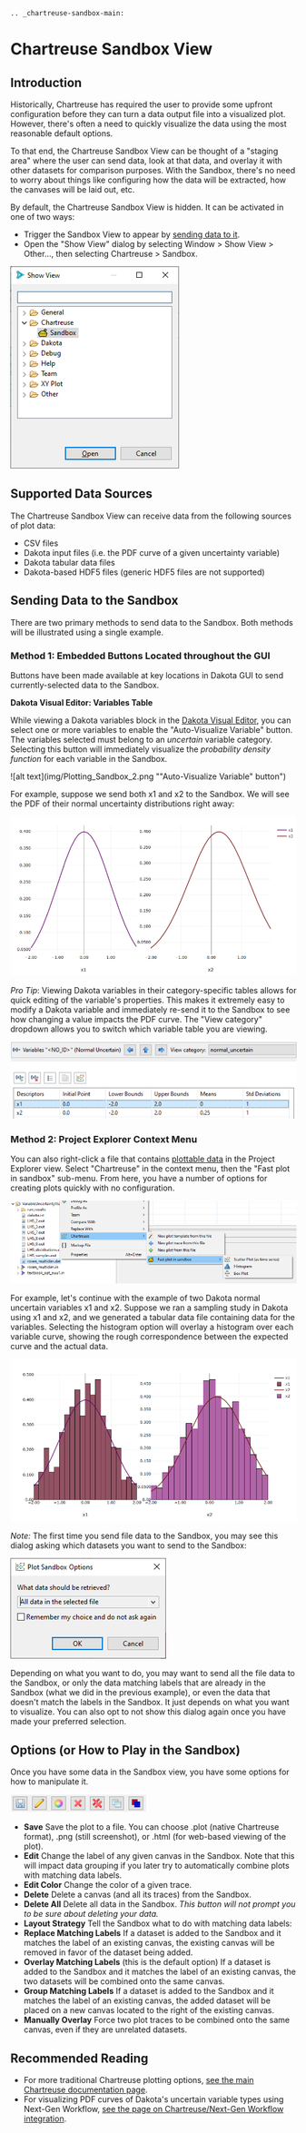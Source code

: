 ```{eval-rst}
.. _chartreuse-sandbox-main:
```

Chartreuse Sandbox View
=======================

## Introduction

Historically, Chartreuse has required the user to provide some upfront configuration before they can turn a data output file into a visualized plot.  However, there's often a need to quickly visualize the data using the most reasonable default options.

To that end, the Chartreuse Sandbox View can be thought of a "staging area" where the user can send data, look at that data, and overlay it with other datasets for comparison purposes.  With the Sandbox, there's no need to worry about things like configuring how the data will be extracted, how the canvases will be laid out, etc.

By default, the Chartreuse Sandbox View is hidden.  It can be activated in one of two ways:

* Trigger the Sandbox View to appear by [sending data to it](#sending-data).
* Open the "Show View" dialog by selecting Window > Show View > Other..., then selecting Chartreuse > Sandbox.

![alt text](img/Plotting_Sandbox_1.png "Manually activate the Sandbox View")

## Supported Data Sources

The Chartreuse Sandbox View can receive data from the following sources of plot data:

* CSV files
* Dakota input files (i.e. the PDF curve of a given uncertainty variable)
* Dakota tabular data files
* Dakota-based HDF5 files (generic HDF5 files are not supported)

## Sending Data to the Sandbox

There are two primary methods to send data to the Sandbox.  Both methods will be illustrated using a single example.

### Method 1:  Embedded Buttons Located throughout the GUI

Buttons have been made available at key locations in Dakota GUI to send currently-selected data to the Sandbox.

**Dakota Visual Editor:  Variables Table**

While viewing a Dakota variables block in the [Dakota Visual Editor](DakotaInputFiles.html#dakota-visual-editor), you can select one or more variables to enable the "Auto-Visualize Variable" button.  The variables selected must belong to an *uncertain* variable category.  Selecting this button will immediately visualize the *probability density function* for each variable in the Sandbox.

![alt text](img/Plotting_Sandbox_2.png ""Auto-Visualize Variable" button")

For example, suppose we send both x1 and x2 to the Sandbox.  We will see the PDF of their normal uncertainty distributions right away:

![alt text](img/Plotting_Sandbox_4.png "PDF curves for x1 and x2")

*Pro Tip*:  Viewing Dakota variables in their category-specific tables allows for quick editing of the variable's properties.  This makes it extremely easy to modify a Dakota variable and immediately re-send it to the Sandbox to see how changing a value impacts the PDF curve.  The "View category" dropdown allows you to switch which variable table you are viewing.

![alt text](img/Plotting_Sandbox_3.png "The table for normal variables")

### Method 2:  Project Explorer Context Menu

You can also right-click a file that contains [plottable data](#supported-data-sources) in the Project Explorer view.  Select "Chartreuse" in the context menu, then the "Fast plot in sandbox" sub-menu.  From here, you have a number of options for creating plots quickly with no configuration.

![alt text](img/Plotting_Sandbox_5.png "Fast plot context menu")

For example, let's continue with the example of two Dakota normal uncertain variables x1 and x2.  Suppose we ran a sampling study in Dakota using x1 and x2, and we generated a tabular data file containing data for the variables.  Selecting the histogram option will overlay a histogram over each variable curve, showing the rough correspondence between the expected curve and the actual data.

![alt text](img/Plotting_Sandbox_6.png "Histograms of actual data for x1 and x2")

*Note:* The first time you send file data to the Sandbox, you may see this dialog asking which datasets you want to send to the Sandbox:

![alt text](img/Plotting_Sandbox_7.png "What data should be sent?")

Depending on what you want to do, you may want to send all the file data to the Sandbox, or only the data matching labels that are already in the Sandbox (what we did in the previous example), or even the data that doesn't match the labels in the Sandbox.  It just depends on what you want to visualize.  You can also opt to not show this dialog again once you have made your preferred selection.

## Options (or How to Play in the Sandbox)

Once you have some data in the Sandbox view, you have some options for how to manipulate it.

![alt text](img/Plotting_Sandbox_8.png "Sandbox options")

* **Save** Save the plot to a file.  You can choose .plot (native Chartreuse format), .png (still screenshot), or .html (for web-based viewing of the plot).
* **Edit** Change the label of any given canvas in the Sandbox.  Note that this will impact data grouping if you later try to automatically combine plots with matching data labels.
* **Edit Color** Change the color of a given trace.
* **Delete** Delete a canvas (and all its traces) from the Sandbox.
* **Delete All** Delete all data in the Sandbox.  *This button will not prompt you to be sure about deleting your data.*
* **Layout Strategy** Tell the Sandbox what to do with matching data labels:
 * **Replace Matching Labels** If a dataset is added to the Sandbox and it matches the label of an existing canvas, the existing canvas will be removed in favor of the dataset being added.
 * **Overlay Matching Labels** (this is the default option) If a dataset is added to the Sandbox and it matches the label of an existing canvas, the two datasets will be combined onto the same canvas.
 * **Group Matching Labels** If a dataset is added to the Sandbox and it matches the label of an existing canvas, the added dataset will be placed on a new canvas located to the right of the existing canvas.
* **Manually Overlay** Force two plot traces to be combined onto the same canvas, even if they are unrelated datasets.

## Recommended Reading

* For more traditional Chartreuse plotting options, [see the main Chartreuse documentation page](Chartreuse.html).
* For visualizing PDF curves of Dakota's uncertain variable types using Next-Gen Workflow, [see the page on Chartreuse/Next-Gen Workflow integration](ChartreuseWorkflow.html#ngw-uncertainty-variables).